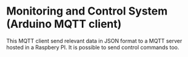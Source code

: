 # Monitoring and Control System (Arduino MQTT client)

This MQTT client send relevant data in JSON format to a MQTT server hosted in a Raspbery PI. It is possible to send control commands too. 
